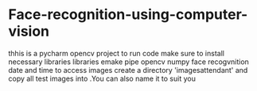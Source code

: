 # Face-recognition-using-computer-vision
thhis is a pycharm opencv project 
to run code make sure to install necessary libraries 
libraries 
emake 
pipe
opencv
numpy
face recogvnition
date and time
to access images create a directory 'imagesattendant' and copy all test images into .You can also name it to suit you 

